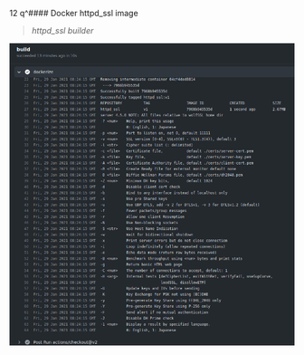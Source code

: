  12 q^#### Docker httpd_ssl image

>
> _httpd_ssl builder_
>

[![RAW LOG](./png/log.png)](https://github.com/wryyyyyyyy/docker/commit/143c314b4807ef4ad981be0996b3821cb5f79124/checks/1790177325/logs)
